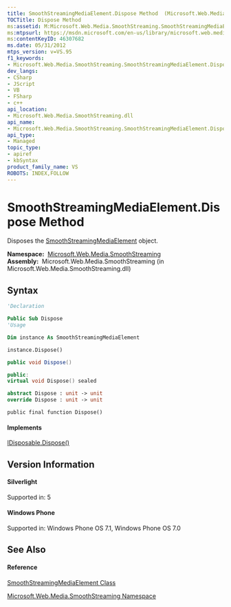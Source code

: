 ```yaml
---
title: SmoothStreamingMediaElement.Dispose Method  (Microsoft.Web.Media.SmoothStreaming)
TOCTitle: Dispose Method
ms:assetid: M:Microsoft.Web.Media.SmoothStreaming.SmoothStreamingMediaElement.Dispose
ms:mtpsurl: https://msdn.microsoft.com/en-us/library/microsoft.web.media.smoothstreaming.smoothstreamingmediaelement.dispose(v=VS.95)
ms:contentKeyID: 46307682
ms.date: 05/31/2012
mtps_version: v=VS.95
f1_keywords:
- Microsoft.Web.Media.SmoothStreaming.SmoothStreamingMediaElement.Dispose
dev_langs:
- CSharp
- JScript
- VB
- FSharp
- c++
api_location:
- Microsoft.Web.Media.SmoothStreaming.dll
api_name:
- Microsoft.Web.Media.SmoothStreaming.SmoothStreamingMediaElement.Dispose
api_type:
- Managed
topic_type:
- apiref
- kbSyntax
product_family_name: VS
ROBOTS: INDEX,FOLLOW
---
```


# SmoothStreamingMediaElement.Dispose Method

Disposes the [SmoothStreamingMediaElement](smoothstreamingmediaelement-class-microsoft-web-media-smoothstreaming_1.md) object.

**Namespace:**  [Microsoft.Web.Media.SmoothStreaming](microsoft-web-media-smoothstreaming-namespace_1.md)  
**Assembly:**  Microsoft.Web.Media.SmoothStreaming (in Microsoft.Web.Media.SmoothStreaming.dll)

## Syntax

``` vb
'Declaration

Public Sub Dispose
'Usage

Dim instance As SmoothStreamingMediaElement

instance.Dispose()
```

``` csharp
public void Dispose()
```

``` c++
public:
virtual void Dispose() sealed
```

``` fsharp
abstract Dispose : unit -> unit 
override Dispose : unit -> unit 
```

``` jscript
public final function Dispose()
```

#### Implements

[IDisposable.Dispose()](https://msdn.microsoft.com/en-us/library/es4s3w1d\(v=vs.95\))  

## Version Information

#### Silverlight

Supported in: 5  

#### Windows Phone

Supported in: Windows Phone OS 7.1, Windows Phone OS 7.0  

## See Also

#### Reference

[SmoothStreamingMediaElement Class](smoothstreamingmediaelement-class-microsoft-web-media-smoothstreaming_1.md)

[Microsoft.Web.Media.SmoothStreaming Namespace](microsoft-web-media-smoothstreaming-namespace_1.md)

